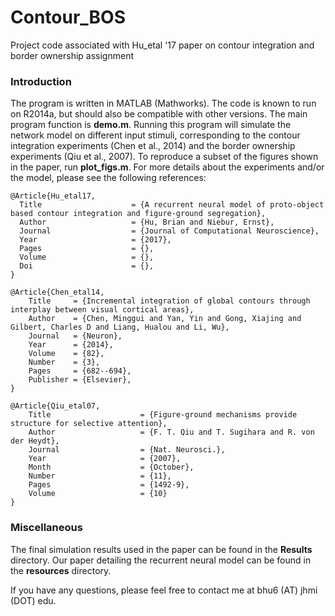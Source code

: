 # Contour_BOS
Project code associated with Hu_etal '17 paper on contour integration and border ownership assignment

### Introduction

The program is written in MATLAB (Mathworks). The code is known to run on R2014a, but should also be compatible with other versions. The main program function is **demo.m**. Running this program will simulate the network model on different input stimuli, corresponding to the contour integration experiments (Chen et al., 2014) and the border ownership experiments (Qiu et al., 2007). To reproduce a subset of the figures shown in the paper, run **plot_figs.m**. For more details about the experiments and/or the model, please see the following references:

    @Article{Hu_etal17,
      Title                    = {A recurrent neural model of proto-object based contour integration and figure-ground segregation},
      Author                   = {Hu, Brian and Niebur, Ernst},
      Journal                  = {Journal of Computational Neuroscience},
      Year                     = {2017},
      Pages                    = {},
      Volume                   = {},
      Doi                      = {},
    }

    @Article{Chen_etal14,
        Title     = {Incremental integration of global contours through interplay between visual cortical areas},
        Author    = {Chen, Minggui and Yan, Yin and Gong, Xiajing and Gilbert, Charles D and Liang, Hualou and Li, Wu},
        Journal   = {Neuron},
        Year      = {2014},
        Volume    = {82},
        Number    = {3},
        Pages     = {682--694},
        Publisher = {Elsevier},
    }
    
    @Article{Qiu_etal07,
        Title                    = {Figure-ground mechanisms provide structure for selective attention},
        Author                   = {F. T. Qiu and T. Sugihara and R. von der Heydt},
        Journal                  = {Nat. Neurosci.},
        Year                     = {2007},
        Month                    = {October},
        Number                   = {11},
        Pages                    = {1492-9},
        Volume                   = {10}
    }

### Miscellaneous

The final simulation results used in the paper can be found in the **Results** directory. Our paper detailing the recurrent neural model can be found in the **resources** directory.

If you have any questions, please feel free to contact me at bhu6 (AT) jhmi (DOT) edu.
